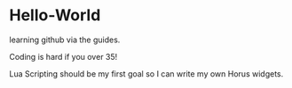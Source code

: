 # Hello-World
learning github via the guides.

Coding is hard if you over 35!

Lua Scripting should be my first goal so I can write my own Horus widgets.
